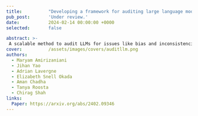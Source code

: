 ```yaml
---
title:          "Developing a framework for auditing large language models using human-in-the-loop"
pub_post:       'Under review.'
date:           2024-02-14 00:00:00 +0000
selected:       false

abstract: >-
 A scalable method to audit LLMs for issues like bias and inconsistencies using a secondary LLM with human-in-the-loop verification, ensuring transparent and generalizable probing.
cover:          /assets/images/covers/auditllm.png
authors:
  - Maryam Amirizaniani
  - Jihan Yao
  - Adrian Lavergne
  - Elizabeth Snell Okada
  - Aman Chadha
  - Tanya Roosta
  - Chirag Shah
links:
  Paper: https://arxiv.org/abs/2402.09346
---
```

